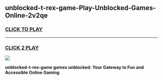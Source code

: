 
## unblocked-t-rex-game-Play-Unblocked-Games-Online-2v2qe
<h3>
<a href="https://premium76.site?title=unblocked-t-rex-game&ref=25A">CLICK TO PLAY</a></h3>
<hr>

<h3>
<a href="https://premium76.site?title=unblocked-t-rex-game&ref=25A">CLICK 2 PLAY</a>
  
</h3>

<a href="https://premium76.site?title=unblocked-t-rex-game&ref=25A"><img src="https://clearcache.store/games.png"></a>


**unblocked-t-rex-game games unblocked: Your Gateway to Fun and Accessible Online Gaming**
